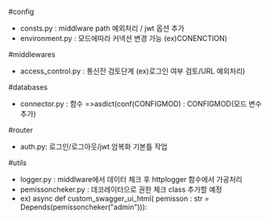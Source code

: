 #config
- consts.py : middlware path  예외처리 / jwt 옵션 추가 
- environment.py : 모드에따라 커넥션 변경 가능 (ex)CONENCTION)

#middlewares
- access_control.py : 통신전 검토단계 (ex)로그인 여부 검토/URL 예외처리)

#databases
- connector.py : 함수 =>asdict(conf(CONFIGMOD) : CONFIGMOD(모드 변수추가)

#router
- auth.py: 로그인/로그아웃/jwt 암복화 기본틀 작업

#utils
- logger.py : middlware에서 데이터 체크 후 httplogger 함수에서 가공처리
- pemissoncheker.py : 데코레이터으로 권한 체크 class 추가할 예정 
- ex) async def custom_swagger_ui_html( pemisson : str = Depends(pemissoncheker("admin"))):
